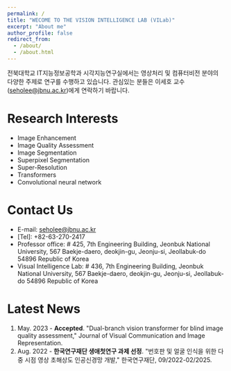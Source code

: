 ```yaml
---
permalink: /
title: "WECOME TO THE VISION INTELLIGENCE LAB (VILab)"
excerpt: "About me"
author_profile: false
redirect_from: 
  - /about/
  - /about.html
---
```


전북대학교 IT지능정보공학과 시각지능연구실에서는 영상처리 및 컴퓨터비전 분야의 다양한 주제로 연구를 수행하고 있습니다. 관심있는 분들은 이세호 교수(seholee@jbnu.ac.kr)에게 연락하기 바랍니다.



Research Interests
======
* Image Enhancement
* Image Quality Assessment
* Image Segmentation
* Superpixel Segmentation
* Super-Resolution
* Transformers
* Convolutional neural network

Contact Us
=====
* E-mail: seholee@jbnu.ac.kr
* \[Tel\]: +82-63-270-2417
* Professor office: # 425, 7th Engineering Building, Jeonbuk National University, 567 Baekje-daero, deokjin-gu, Jeonju-si, Jeollabuk-do 54896 Republic of Korea
* Visual Intelligence Lab: # 436, 7th Engineering Building, Jeonbuk National University, 567 Baekje-daero, deokjin-gu, Jeonju-si, Jeollabuk-do 54896 Republic of Korea

Latest News
=====
1. May. 2023 - <b>Accepted</b>. "Dual-branch vision transformer for blind image quality assessment," Journal of Visual Communication and Image Representation.
2. Aug. 2022 - <b>한국연구재단 생애첫연구 과제 선정</b>. "번호판 및 얼굴 인식을 위한 다중 시점 영상 초해상도 인공신경망 개발," 한국연구재단, 09/2022-02/2025.
